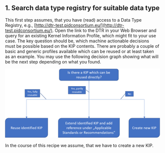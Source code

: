 ## 1. Search data type registry for suitable data type

This first step assumes, that you have (read) access to a Data Type Registry, e.g., [http://dtr-test.pidconsortium.eu/](http://dtr-test.pidconsortium.eu/). Open the link to the DTR in your Web Browser and query for an existing Kernel Information Profile, which might fit to your use case. The key question should be, which machine actionable decisions must be possible based on the KIP contents. There are probably a couple of basic and generic profiles available which can be reused or at least taken as an example. You may use the following decision graph showing what will be the next step depending on what you found. 



![Search Data Type Registry](./images/kip_step1.png)



In the course of this recipe we assume, that we have to create a new KIP.

